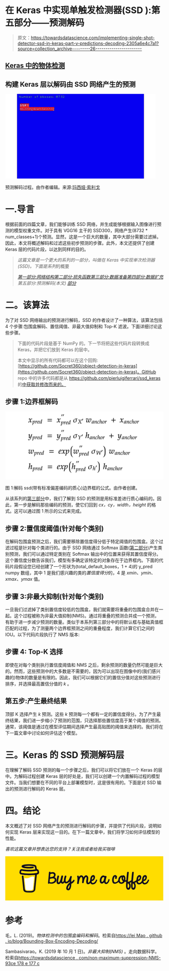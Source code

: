 # 在 Keras 中实现单触发检测器(SSD ):第五部分——预测解码

> 原文：<https://towardsdatascience.com/implementing-single-shot-detector-ssd-in-keras-part-v-predictions-decoding-2305a6e4c7a1?source=collection_archive---------26----------------------->

## [Keras 中的物体检测](https://towardsdatascience.com/tagged/object-detection-in-keras)

## 构建 Keras 层以解码由 SSD 网络产生的预测

![](img/3f6fe94b9eceb478160c171c9cc5894b.png)

预测解码过程。由作者编辑。来源:[玛西娅·索利戈](https://unsplash.com/@marciasoligo)

# 一.导言

根据前面的四篇文章，我们能够训练 SSD 网络，并生成能够根据输入图像进行预测的模型权重文件。对于具有 VGG16 主干的 SSD300，网络产生(8732 * num_classes+1)个预测。显然，这是一个巨大的数量，其中大部分需要过滤掉。因此，本文将概述解码和过滤这些初步预测的步骤。此外，本文还提供了创建 Keras 层的代码片段，以达到同样的目的。

> *这篇文章是一个更大的系列的一部分，叫做在 Keras 中实现单次检测器(SSD)。下面是系列*的概要
> 
> [*第一部分:网络结构*](/implementing-ssd-in-keras-part-i-network-structure-da3323f11cff?sk=2d12a3f967fd6f1c32518b30c56d0ca5)[*第二部分:损失函数*](/implementing-single-shot-detector-ssd-in-keras-part-ii-loss-functions-4f43c292ad2a?sk=5e1265989a1e250844b0674dc670f234)[*第三部分:数据准备*](/implementing-single-shot-detector-ssd-in-keras-part-iii-data-preparation-624ba37f5924?sk=39164c76031c0f60785dd3aa559cc2a6)[*第四部分:数据扩充*](/implementing-single-shot-detector-ssd-in-keras-part-iv-data-augmentation-59c9f230a910?sk=cf25ff5e9e78ea56415f1f4c8be1fa32) *第五部分:预测解码(本文)* [*部分*](/implementing-single-shot-detector-ssd-in-keras-part-vi-model-evaluation-c519852588d1?sk=797df0a4bf29d36ddd1e7ee9fe5c81a3)

# 二。该算法

为了对 SSD 网络输出的预测进行解码，SSD 的作者设计了一种算法，该算法包括 4 个步骤:包围盒解码、置信阈值、非最大值抑制和 Top-K 滤波。下面详细讨论这些步骤。

> 下面的代码片段是基于 NumPy 的。下一节将把这些代码片段转换成 Keras，并把它们放到 Keras 的层中。
> 
> 本文中显示的所有代码都可以在这个回购:[https://github.com/Socret360/object-detection-in-keras](https://github.com/Socret360/object-detection-in-keras)。GitHub repo 中的许多代码都是从 https://github.com/pierluigiferrari/ssd_keras 的[中获取并修改而来的。](https://github.com/pierluigiferrari/ssd_keras)

## 步骤 1:边界框解码

![](img/9e10328bfb579fc776cbc2c75bb814b1.png)

图 1:解码 ssd(带有标准偏差编码的质心)边界框的公式。由作者创建。

从该系列的[第三部分](/implementing-single-shot-detector-ssd-in-keras-part-iii-data-preparation-624ba37f5924?sk=39164c76031c0f60785dd3aa559cc2a6)中，我们了解到 SSD 的预测是用标准差进行质心编码的。因此，第一步是解码那些编码的预测，使它们回到 *cx，cy，width，height* 的格式。这可以通过图 1 所示的公式来完成。

## 步骤 2:置信度阈值(针对每个类别)

在解码包围盒预测之后，我们需要移除置信度得分低于特定阈值的包围盒。这个过滤过程是针对每个类进行的。由于 SSD 网络通过 Softmax 函数([第二部分](/implementing-single-shot-detector-ssd-in-keras-part-ii-loss-functions-4f43c292ad2a?sk=5e1265989a1e250844b0674dc670f234))产生类别预测，我们可以通过特定类别在 Softmax 输出中的位置来获得其置信度得分。这个置信度分数告诉我们，模型有多确定该特定的对象存在于边界框内。下面的代码片段假设您已经创建了一个形状为(total_default_boxes，1 + 4)的 y_pred numpy 数组，其中 1 是我们感兴趣的类的*置信度得分*的，4 是 *xmin、ymin、xmax、ymax* 值。

## 步骤 3:非最大抑制(针对每个类别)

一旦我们过滤掉了类别置信度较低的包围盒，我们就需要将重叠的包围盒合并在一起。这个过程被称为非最大值抑制(NMS)。通过将重叠的预测合并成一个预测，有助于进一步减少预测的数量。类似于本系列第三部分中的将默认框与基础真值框匹配的过程，为了测量两个边界框预测之间的重叠程度，我们计算它们之间的 IOU。以下代码片段执行了 NMS 版本:

## 步骤 4: Top-K 选择

即使在对每个类别执行置信度阈值和 NMS 之后，剩余预测的数量仍然可能是巨大的。然而，这些预测中的大多数是不需要的，因为可以出现在图像中的(我们感兴趣的)物体的数量是有限的。因此，我们可以根据它们的置信分值对这些预测进行排序，并选择最高置信分值的 *k* 。

## 第五步:产生最终结果

顶部 K 选择产生 *k* 预测。这些 *k* 预测每一个都有一定的置信度得分。为了产生最终结果，我们进一步缩小了预测的范围，只选择那些置信度高于某个阈值的预测。通常，该阈值是通过在模型评估期间选择产生最高贴图的阈值来选择的。我们将在下一篇文章中讨论如何评估这个模型。

# 三。Keras 的 SSD 预测解码层

在理解了解码 SSD 预测的每一个步骤之后，我们可以将它们放在一个 Keras 的层中。为解码过程创建 Keras 层的好处是，我们可以创建一个内置解码过程的模型文件。当我们想要在不同的平台上部署模型时，这是很有用的。下面是对 SSD 输出的预测进行解码的 Keras 层。

# 四。结论

本文概述了对 SSD 网络产生的预测进行解码的步骤，并提供了代码片段，说明如何实现 Keras 层来实现这一目的。在下一篇文章中，我们将学习如何评估模型的性能。

*喜欢这篇文章并想表达您的支持？关注我或者给我买咖啡*

[![](img/69716627feab2505c60838bbd29241a9.png)](https://www.buymeacoffee.com/socretlee)

# 参考

毛，L. (2019)。*物体检测中的包围盒编码和解码*。检索自[https://lei Mao . github . io/blog/Bounding-Box-Encoding-Decoding/](https://leimao.github.io/blog/Bounding-Box-Encoding-Decoding/)

Sambasivarao。K. (2019 年 10 月 1 日)。*非最大抑制(NMS)* 。走向数据科学。检索自[https://towardsdatascience . com/non-maximum-suppression-NMS-93ce 178 e 177 c](/non-maximum-suppression-nms-93ce178e177c)